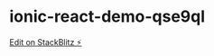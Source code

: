 # ionic-react-demo-qse9ql

[Edit on StackBlitz ⚡️](https://stackblitz.com/edit/ionic-react-demo-qse9ql)
